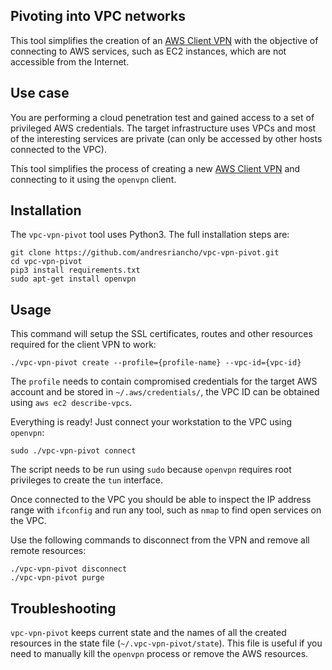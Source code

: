 ## Pivoting into VPC networks

This tool simplifies the creation of an [AWS Client VPN](https://docs.aws.amazon.com/vpn/latest/clientvpn-admin/cvpn-getting-started.html)
with the objective of connecting to AWS services, such as EC2 instances, which are not 
accessible from the Internet.

## Use case

You are performing a cloud penetration test and gained access to a set of 
privileged AWS credentials. The target infrastructure uses VPCs and most of
the interesting services are private (can only be accessed by other hosts
connected to the VPC).

This tool simplifies the process of creating a new [AWS Client VPN](https://docs.aws.amazon.com/vpn/latest/clientvpn-admin/cvpn-getting-started.html)
and connecting to it using the `openvpn` client.

## Installation

The `vpc-vpn-pivot` tool uses Python3. The full installation steps are:

```
git clone https://github.com/andresriancho/vpc-vpn-pivot.git
cd vpc-vpn-pivot
pip3 install requirements.txt
sudo apt-get install openvpn
```

## Usage

This command will setup the SSL certificates, routes and other resources
required for the client VPN to work:

```
./vpc-vpn-pivot create --profile={profile-name} --vpc-id={vpc-id}
```

The `profile` needs to contain compromised credentials for the target AWS account and
be stored in `~/.aws/credentials/`, the VPC ID can be obtained using `aws ec2 describe-vpcs`.


Everything is ready! Just connect your workstation to the VPC using `openvpn`:

```
sudo ./vpc-vpn-pivot connect
```

The script needs to be run using `sudo` because `openvpn` requires root privileges
to create the `tun` interface.

Once connected to the VPC you should be able to inspect the IP address range with
`ifconfig` and run any tool, such as `nmap` to find open services on the VPC.

Use the following commands to disconnect from the VPN and remove all remote
resources:

```
./vpc-vpn-pivot disconnect
./vpc-vpn-pivot purge
```

## Troubleshooting

`vpc-vpn-pivot` keeps current state and the names of all the created resources in the
state file (`~/.vpc-vpn-pivot/state`). This file is useful if you need to manually kill
the `openvpn` process or remove the AWS resources.
